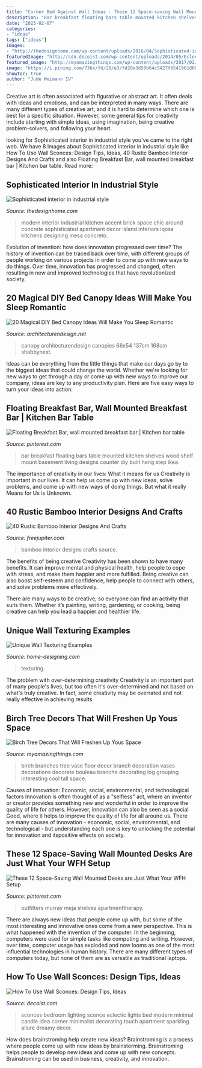 ```yaml
---
title: "Corner Bed Against Wall Ideas : These 12 Space-saving Wall Mounted Desks Are Just What Your Wfh Setup"
description: "Bar breakfast floating bars table mounted kitchen shelves wood shelf mount basement living designs counter diy built hang step ikea"
date: "2023-02-07"
categories:
- "ideas"
tags: ["ideas"]
images:
- "http://thedesignhome.com/wp-content/uploads/2016/04/Sophisticated-interior-in-industrial-style3.jpg"
featuredImage: "http://cdn.decoist.com/wp-content/uploads/2014/05/Eclectic-and-minimal-bedroom-with-sconce-lightng.jpg"
featured_image: "http://myamazingthings.com/wp-content/uploads/2017/02/idea1-6.jpg"
image: "https://i.pinimg.com/736x/fd/20/e3/fd20e3d50b64c5427f6541961d008d8e.jpg"
ShowToc: true
author: "Jude Weimann IV"
---
```



Creative art is often associated with figurative or abstract art. It often deals with ideas and emotions, and can be interpreted in many ways. There are many different types of creative art, and it is hard to determine which one is best for a specific situation. However, some general tips for creativity include starting with simple ideas, using imagination, being creative problem-solvers, and following your heart.

	

		
looking for Sophisticated interior in industrial style you've came to the right web. We have 8 Images about Sophisticated interior in industrial style like How To Use Wall Sconces: Design Tips, Ideas, 40 Rustic Bamboo Interior Designs And Crafts and also Floating Breakfast Bar, wall mounted breakfast bar | Kitchen bar table. Read more:
		
    
## Sophisticated Interior In Industrial Style

<img loading=lazy src="http://thedesignhome.com/wp-content/uploads/2016/04/Sophisticated-interior-in-industrial-style3.jpg" onerror="this.onerror=null;this.src='https://tse2.mm.bing.net/th?id=OIP.laszgh3BaU1MTetiEnvg3QHaI4&amp;pid=15.1';" alt="Sophisticated interior in industrial style">

_Source: thedesignhome.com_

>modern interior industrial kitchen accent brick space chic around concrete sophisticated apartment decor island interiors iqosa kitchens designing mesa concreto. 

	

Evolution of invention: how does innovation progressed over time?
The history of invention can be traced back over time, with different groups of people working on various projects in order to come up with new ways to do things. Over time, innovation has progressed and changed, often resulting in new and improved technologies that have revolutionized society.

    
## 20 Magical DIY Bed Canopy Ideas Will Make You Sleep Romantic

<img loading=lazy src="https://cdn.architecturendesign.net/wp-content/uploads/2015/07/AD-DIY-Bed-Canopy-13.jpg" onerror="this.onerror=null;this.src='https://tse3.mm.bing.net/th?id=OIP.0zYA2rPhrQMR70Ooj5WczwHaJ4&amp;pid=15.1';" alt="20 Magical DIY Bed Canopy Ideas Will Make You Sleep Romantic">

_Source: architecturendesign.net_

>canopy architecturendesign canopies 66x54 137cm 168cm shabbynest. 

	

Ideas can be everything from the little things that make our days go by to the biggest ideas that could change the world. Whether we're looking for new ways to get through a day or come up with new ways to improve our company, ideas are key to any productivity plan. Here are five easy ways to turn your ideas into action: 

    
## Floating Breakfast Bar, Wall Mounted Breakfast Bar | Kitchen Bar Table

<img loading=lazy src="https://i.pinimg.com/736x/0b/f6/f7/0bf6f7dfed3f0bb2be873680467722dc--breakfast-bars-breakfast-bar-wall.jpg" onerror="this.onerror=null;this.src='https://tse3.mm.bing.net/th?id=OIP.6lRi4uiySQ8ac747D27BlAHaKW&amp;pid=15.1';" alt="Floating Breakfast Bar, wall mounted breakfast bar | Kitchen bar table">

_Source: pinterest.com_

>bar breakfast floating bars table mounted kitchen shelves wood shelf mount basement living designs counter diy built hang step ikea. 

	

The importance of creativity in our lives: What it means for us
Creativity is important in our lives. It can help us come up with new ideas, solve problems, and come up with new ways of doing things. But what it really Means for Us is Unknown.

    
## 40 Rustic Bamboo Interior Designs And Crafts

<img loading=lazy src="http://www.freejupiter.com/wp-content/uploads/2018/03/Bamboo-Interior-Designs-And-Crafts4-1.jpg" onerror="this.onerror=null;this.src='https://tse4.mm.bing.net/th?id=OIP.9C5LaU2AHENHO2QpQsTxnwHaJP&amp;pid=15.1';" alt="40 Rustic Bamboo Interior Designs And Crafts">

_Source: freejupiter.com_

>bamboo interior designs crafts source. 

	

The benefits of being creative
Creativity has been shown to have many benefits. It can improve mental and physical health, help people to cope with stress, and make them happier and more fulfilled.
Being creative can also boost self-esteem and confidence, help people to connect with others, and solve problems more effectively.

There are many ways to be creative, so everyone can find an activity that suits them. Whether it’s painting, writing, gardening, or cooking, being creative can help you lead a happier and healthier life.

    
## Unique Wall Texturing Examples

<img loading=lazy src="http://cdn.home-designing.com/wp-content/uploads/2012/07/Wood-block-headboard-wall.jpeg" onerror="this.onerror=null;this.src='https://tse4.mm.bing.net/th?id=OIP.2tZQMcZ-YDrxwpzxt73aXgHaEK&amp;pid=15.1';" alt="Unique Wall Texturing Examples">

_Source: home-designing.com_

>texturing. 

	

The problem with over-determining creativity
Creativity is an important part of many people's lives, but too often it's over-determined and not based on what's truly creative. In fact, some creativity may be overrated and not really effective in achieving results.

    
## Birch Tree Decors That Will Freshen Up Yous Space

<img loading=lazy src="http://myamazingthings.com/wp-content/uploads/2017/02/idea1-6.jpg" onerror="this.onerror=null;this.src='https://tse3.mm.bing.net/th?id=OIP.mhk4EQsmn_F_ml0wErS64QHaJ4&amp;pid=15.1';" alt="Birch Tree Decors That Will Freshen Up Yous Space">

_Source: myamazingthings.com_

>birch branches tree vase floor decor branch decoration vases decorations decorate bouleau branche decorating log grouping interesting cool tall space. 

	

Causes of innovation: Economic, social, environmental, and technological factors
Innovation is often thought of as a "selfless" act, where an inventor or creator provides something new and wonderful in order to improve the quality of life for others. However, innovation can also be seen as a social Good, where it helps to improve the quality of life for all around us. There are many causes of innovation - economic, social, environmental, and technological - but understanding each one is key to unlocking the potential for innovation and itspositive effects on society.

    
## These 12 Space-Saving Wall Mounted Desks Are Just What Your WFH Setup

<img loading=lazy src="https://i.pinimg.com/736x/fd/20/e3/fd20e3d50b64c5427f6541961d008d8e.jpg" onerror="this.onerror=null;this.src='https://tse4.mm.bing.net/th?id=OIP.GMasmbHwjPLsKLeh5fE9VgHaLG&amp;pid=15.1';" alt="These 12 Space-Saving Wall Mounted Desks are Just What Your WFH Setup">

_Source: pinterest.com_

>outfitters murray meja shelves apartmenttherapy. 

	

There are always new ideas that people come up with, but some of the most interesting and innovative ones come from a new perspective. This is what happened with the invention of the computer. In the beginning, computers were used for simple tasks like computing and writing. However, over time, computer usage has exploded and now looms as one of the most influential technologies in human history. There are many different types of computers today, but none of them are as versatile as traditional laptops.

    
## How To Use Wall Sconces: Design Tips, Ideas

<img loading=lazy src="http://cdn.decoist.com/wp-content/uploads/2014/05/Eclectic-and-minimal-bedroom-with-sconce-lightng.jpg" onerror="this.onerror=null;this.src='https://tse4.mm.bing.net/th?id=OIP.-Y9VFyP-3OrUBQ_MEb7qawHaFi&amp;pid=15.1';" alt="How To Use Wall Sconces: Design Tips, Ideas">

_Source: decoist.com_

>sconces bedroom lighting sconce eclectic lights bed modern minimal candle idea corner minimalist decorating touch apartment sparkling allure dreamy decor. 

	

How does brainstroming help create new ideas?
Brainstroming is a process where people come up with new ideas by brainstorming. Brainstroming helps people to develop new ideas and come up with new concepts. Brainstroming can be used in business, creativity, and innovation.


